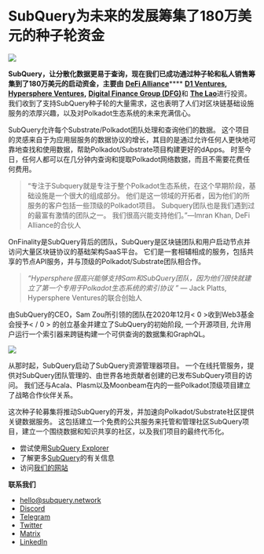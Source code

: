 # SubQuery为未来的发展筹集了180万美元的种子轮资金

![](https://miro.medium.com/max/1400/0*CrM8-LKRt3slWAsN)

**SubQuery，让分散化数据更易于查询，现在我们已成功通过种子轮和私人销售筹集到了180万美元的启动资金，主要由** [**DeFi Alliance**](https://defialliance.co/)**** [**D1 Ventures**](https://d1.ventures/)**,** [**Hypersphere Ventures**](https://hypersphere.ventures/)**,** [**Digital Finance Group (DFG)**](https://www.dfg.group/)和  [**The Lao**](https://www.thelao.io/)进行投资。 我们收到了支持SubQuery种子轮的大量需求，这也表明了人们对区块链基础设施服务的浓厚兴趣，以及对Polkadot生态系统的未来充满信心。

SubQuery允许每个Substrate/Polkadot团队处理和查询他们的数据。 这个项目的灵感来自于为应用层服务的数据协议的增长，其目的是通过允许任何人更快地可靠地查找和使用数据，帮助Polkadot/Substrate项目构建更好的dApps。 时至今日，任何人都可以在几分钟内查询和提取Polkadot网络数据，而且不需要花费任何费用。

> “专注于Subquery就是专注于整个Polkadot生态系统，在这个早期阶段，基础设施是一个很大的组成部分。 他们是这一领域的开拓者，因为他们的所服务的客户包括一些顶级的Polkadot项目。 Subquery团队也是我们遇到过的最富有激情的团队之一。 我们很高兴能支持他们。”</em>—Imran Khan, DeFi Alliance的合伙人

OnFinality是SubQuery背后的团队，SubQuery是区块链团队和用户启动节点并访问大量区块链协议的基础架构SaaS平台。 它们是一套相辅相成的服务，包括共享的节点API服务，并与顶级的Polkadot/Substrate团队相合作。

> _“Hypersphere很高兴能够支持Sam和SubQuery团队，因为他们很快就建立了第一个专用于Polkadot生态系统的索引协议 ”_ — Jack Platts, Hypersphere Ventures的联合创始人

由SubQuery的CEO，Sam Zou所引领的团队在2020年12月< 0 >收到Web3基金会授予< / 0 > 的创立基金并建立了SubQuery的初始阶段, 一个开源项目, 允许用户运行一个索引器来跨链构建一个可供查询的数据集和GraphQL。

![](https://miro.medium.com/max/1000/0*kjspGYRr_BtMk015)

从那时起，SubQuery启动了SubQuery资源管理器项目。 一个在线托管服务，提供对SubQuery团队管理的、由世界各地贡献者创建的已发布SubQuery项目的访问。 我们还与Acala、Plasm以及Moonbeam在内的一些Polkadot顶级项目建立了战略合作伙伴关系。

这次种子轮募集将推动SubQuery的开发，并加速向Polkadot/Substrate社区提供关键数据服务。 这包括建立一个免费的公共服务来托管和管理社区SubQuery项目，建立一个围绕数据和知识共享的社区，以及我们项目的最终代币化。

-   尝试使用[SubQuery Explorer](https://explorer.subquery.network/)
-   了解更多[SubQuery](https://doc.subquery.network/)的有关信息
-   访问[我们的网站](https://subquery.network/)

**联系我们**

-   [hello@subquery.network](mailto:hello@subquery.network)
-   [Discord](https://discord.com/invite/78zg8aBSMG)
-   [Telegram](https://t.me/subquerynetwork)
-   [Twitter](https://twitter.com/subquerynetwork)
-   [Matrix](https://matrix.to/#/#subquery:matrix.org)
-   [LinkedIn](https://www.linkedin.com/company/subquery)
